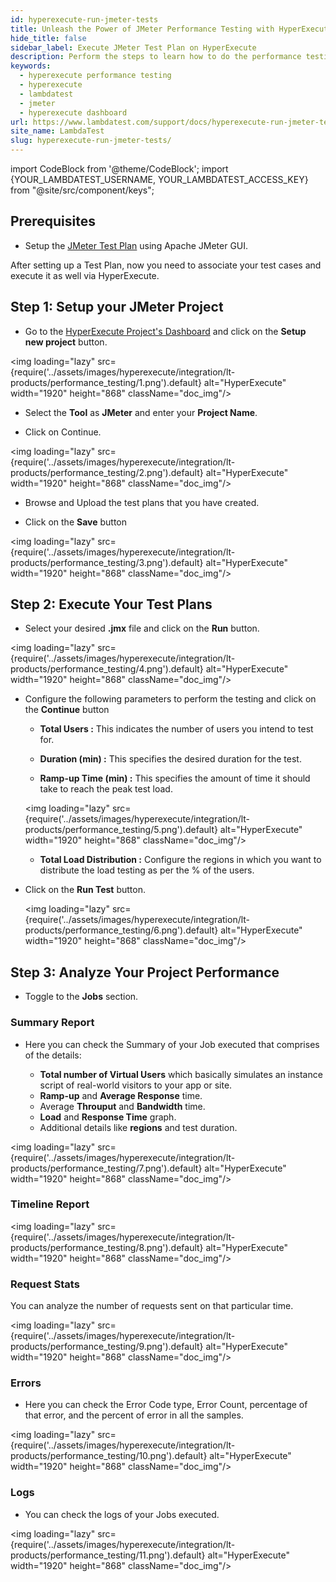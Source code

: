 ```yaml
---
id: hyperexecute-run-jmeter-tests
title: Unleash the Power of JMeter Performance Testing with HyperExecute
hide_title: false
sidebar_label: Execute JMeter Test Plan on HyperExecute
description: Perform the steps to learn how to do the performance testing on HyperExecute using the jmeter tests plans
keywords:
  - hyperexecute performance testing
  - hyperexecute
  - lambdatest
  - jmeter
  - hyperexecute dashboard
url: https://www.lambdatest.com/support/docs/hyperexecute-run-jmeter-tests/
site_name: LambdaTest
slug: hyperexecute-run-jmeter-tests/
---
```


import CodeBlock from '@theme/CodeBlock';
import {YOUR_LAMBDATEST_USERNAME, YOUR_LAMBDATEST_ACCESS_KEY} from "@site/src/component/keys";

<script type="application/ld+json"
      dangerouslySetInnerHTML={{ __html: JSON.stringify({
       "@context": "https://schema.org",
        "@type": "BreadcrumbList",
        "itemListElement": [{
          "@type": "ListItem",
          "position": 1,
          "name": "Home",
          "item": "https://www.lambdatest.com"
        },{
          "@type": "ListItem",
          "position": 2,
          "name": "Products Integration",
          "item": "https://www.lambdatest.com/support/docs/"
        },{
          "@type": "ListItem",
          "position": 3,
          "name": "Performance Testing",
          "item": "https://www.lambdatest.com/support/docs/hyperexecute-run-jmeter-tests/"
        }]
      })
    }}
></script>

## Prerequisites

- Setup the [JMeter Test Plan](https://jmeter.apache.org/usermanual/build-web-test-plan.html) using Apache JMeter GUI.

After setting up a Test Plan, now you need to associate your test cases and execute it as well via HyperExecute.

## Step 1: Setup your JMeter Project

- Go to the [HyperExecute Project's Dashboard](https://hyperexecute.lambdatest.com/hyperexecute/projects) and click on the **Setup new project** button.

<img loading="lazy" src={require('../assets/images/hyperexecute/integration/lt-products/performance_testing/1.png').default} alt="HyperExecute"  width="1920" height="868" className="doc_img"/>

- Select the **Tool** as **JMeter** and enter your **Project Name**.

- Click on Continue.

<img loading="lazy" src={require('../assets/images/hyperexecute/integration/lt-products/performance_testing/2.png').default} alt="HyperExecute"  width="1920" height="868" className="doc_img"/>

- Browse and Upload the test plans that you have created.

- Click on the **Save** button

<img loading="lazy" src={require('../assets/images/hyperexecute/integration/lt-products/performance_testing/3.png').default} alt="HyperExecute"  width="1920" height="868" className="doc_img"/>

## Step 2: Execute Your Test Plans

- Select your desired **.jmx** file and click on the **Run** button.

<img loading="lazy" src={require('../assets/images/hyperexecute/integration/lt-products/performance_testing/4.png').default} alt="HyperExecute"  width="1920" height="868" className="doc_img"/>

- Configure the following parameters to perform the testing and click on the **Continue** button

  - **Total Users :** This indicates the number of users you intend to test for.

  - **Duration (min) :** This specifies the desired duration for the test.
  
  - **Ramp-up Time (min) :** This specifies the amount of time it should take to reach the peak test load.

  <img loading="lazy" src={require('../assets/images/hyperexecute/integration/lt-products/performance_testing/5.png').default} alt="HyperExecute"  width="1920" height="868" className="doc_img"/>

  - **Total Load Distribution :** Configure the regions in which you want to distribute the load testing as per the % of the users.

- Click on the **Run Test** button.

  <img loading="lazy" src={require('../assets/images/hyperexecute/integration/lt-products/performance_testing/6.png').default} alt="HyperExecute"  width="1920" height="868" className="doc_img"/>

## Step 3: Analyze Your Project Performance

- Toggle to the **Jobs** section.

### Summary Report

- Here you can check the Summary of your Job executed that comprises of the details:

  - **Total number of Virtual Users** which basically simulates an instance script of real-world visitors to your app or site.
  - **Ramp-up** and **Average Response** time.
  - Average **Throuput** and **Bandwidth** time.
  - **Load** and **Response Time** graph.
  - Additional details like **regions** and test duration.
  
<img loading="lazy" src={require('../assets/images/hyperexecute/integration/lt-products/performance_testing/7.png').default} alt="HyperExecute"  width="1920" height="868" className="doc_img"/>

### Timeline Report

<img loading="lazy" src={require('../assets/images/hyperexecute/integration/lt-products/performance_testing/8.png').default} alt="HyperExecute"  width="1920" height="868" className="doc_img"/>

### Request Stats

You can analyze the number of requests sent on that particular time.

<img loading="lazy" src={require('../assets/images/hyperexecute/integration/lt-products/performance_testing/9.png').default} alt="HyperExecute"  width="1920" height="868" className="doc_img"/>

### Errors
- Here you can check the Error Code type, Error Count, percentage of that error, and the percent of error in all the samples.

<img loading="lazy" src={require('../assets/images/hyperexecute/integration/lt-products/performance_testing/10.png').default} alt="HyperExecute"  width="1920" height="868" className="doc_img"/>

### Logs
- You can check the logs of your Jobs executed.

<img loading="lazy" src={require('../assets/images/hyperexecute/integration/lt-products/performance_testing/11.png').default} alt="HyperExecute"  width="1920" height="868" className="doc_img"/>